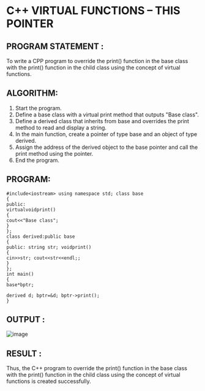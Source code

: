 # C++ VIRTUAL FUNCTIONS – THIS POINTER

## PROGRAM STATEMENT :

To write a CPP program to override the print() function in the base class with the print() function in the child class using the concept of virtual functions.

## ALGORITHM:  

1.	Start the program.
2.	Define a base class with a virtual print method that outputs "Base class".
3.	Define a derived class that inherits from base and overrides the print method to read and display a string.
4.	In the main function, create a pointer of type base and an object of type derived.
5.	Assign the address of the derived object to the base pointer and call the print method using the pointer.
6.	End the program.

## PROGRAM:
```
#include<iostream> using namespace std; class base
{
public:
virtualvoidprint()
{
cout<<"Base class";
}
};
class derived:public base
{
public: string str; voidprint()
{
cin>>str; cout<<str<<endl;;
}
};
int main()
{
base*bptr;
 
derived d; bptr=&d; bptr->print();
}
```
## OUTPUT :
![image](https://github.com/user-attachments/assets/918663a9-653f-4028-a755-0fddde872e0f)

## RESULT :

Thus, the C++ program to override the print() function in the base class with the print() function in the child class using the concept of virtual functions is created successfully.
 


